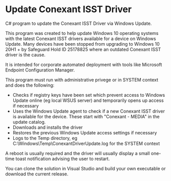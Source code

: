 # Update Conexant ISST Driver

C# program to update the Conexant ISST Driver via Windows Update. 

This program was created to help update Windows 10 operating systems with the latest Conexant ISST drivers available for a device on Windows Update. 
Many devices have been stopped from upgrading to Windows 10 20H1 + by Safeguard Hold ID 25178825 where an outdated Conexant ISST driver is the cause.

It is intended for corporate automated deployment with tools like Microsoft Endpoint Configuration Manager.

This program must run with administrative privege or in SYSTEM context and does the following:
- Checks if registry keys have been set which prevent access to Windows Update online (eg local WSUS server) and temporarily opens up access if necessary
- Uses the Windows Update agent to check if a new Conexant ISST driver is available for the device. These start with "Conexant - MEDIA" in the update catalog.
- Downloads and installs the driver
- Restores the previous Windows Update access settings if necessary
- Logs to the Temp directory, eg C:\Windows\Temp\ConexantDriverUpdate.log for the SYSTEM context

A reboot is usually required and the driver will usually display a small one-time toast notification advising the user to restart.

You can clone the solution in Visual Studio and build your own executable or download the current release.
